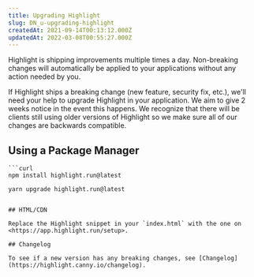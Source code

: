 ```yaml
---
title: Upgrading Highlight
slug: DN_u-upgrading-highlight
createdAt: 2021-09-14T00:13:12.000Z
updatedAt: 2022-03-08T00:55:27.000Z
---
```


Highlight is shipping improvements multiple times a day. Non-breaking changes will automatically be applied to your applications without any action needed by you.

If Highlight ships a breaking change (new feature, security fix, etc.), we'll need your help to upgrade Highlight in your application. We aim to give 2 weeks notice in the event this happens. We recognize that there will be clients still using older versions of Highlight so we make sure all of our changes are backwards compatible.

## Using a Package Manager

```codeblocktabs
```curl
npm install highlight.run@latest
```

```none
yarn upgrade highlight.run@latest
```
```

## HTML/CDN

Replace the Highlight snippet in your `index.html` with the one on <https://app.highlight.run/setup>.

## Changelog

To see if a new version has any breaking changes, see [Changelog](https://highlight.canny.io/changelog).
